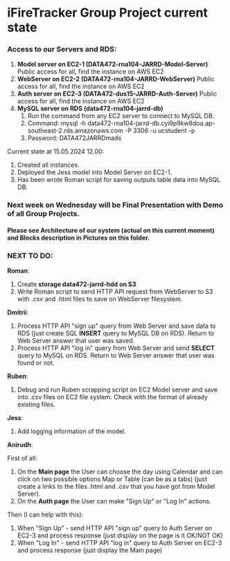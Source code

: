 # iFireTracker Group Project current state

### Access to our Servers and RDS:

1. **Model server on EC2-1 (DATA472-rna104-JARRD-Model-Server)** Public access for all, find the instance on AWS EC2
2. **WebServer on EC2-2 (DATA472-rna104-JARRD-WebServer)** Public access for all, find the instance on AWS EC2
3. **Auth server on EC2-3 (DATA472-dus15-JARRD-Auth-Server)** Public access for all, find the instance on AWS EC2
4. **MySQL server on RDS (data472-rna104-jarrd-db)**
   1. Run the command from any EC2 server to connect to MySQL DB. 
   2. Command: mysql -h data472-rna104-jarrd-db.cyi9p9kw8doa.ap-southeast-2.rds.amazonaws.com -P 3306 -u ucstudent -p
   3. Password: DATA472JARRDmads


Current state at 15.05.2024 12.00:

1. Created all instances.
2. Deployed the Jess model into Model Server on EC2-1.
3. Has been wrote Roman script for saving outputs table data into MySQL DB.

### Next week on Wednesday will be Final Presentation with Demo of all Group Projects.

#### Please see Architecture of our system (actual on this current moment) and Blocks description in Pictures on this folder.

### NEXT TO DO:

**Roman**:

1. Create **storage data472-jarrd-hdd on S3**
2. Write Roman script to send HTTP API request from WebServer to S3 with .csv and .html files to save on WebServer filesystem.

**Dmitrii**:

1. Process HTTP API "sign up" query from Web Server and save data to RDS (just create SQL **INSERT** query to MySQL DB on RDS). Return to Web Server answer that user was saved.
2. Process HTTP API "log in" query from Web Server and send **SELECT** query to MySQL on RDS. Return to Web Server answer that user was found or not.

**Ruben**:

1. Debug and run Ruben scrapping script on EC2 Model server and save into .csv files on EC2 file system. Check with the format of already existing files.

**Jess**:

1. Add logging information of the model.

**Anirudh**:

First of all:
1. On the **Main page** the User can choose the day using Calendar and can click on two possible options Map or Table (can be as a tabs) (just create a links to the files .html and .csv that you have got from Model Server).
2. On the **Auth page** the User can make "Sign Up" or "Log In" actions.

Then (I can help with this):
1. When "Sign Up" - send HTTP API "sign up" query to Auth Server on EC2-3 and process response (just display on the page is it OK/NOT OK)
2. When "Log In" - send HTTP API "log in" query to Auth Server on EC2-3 and process response (just display the Main page)




